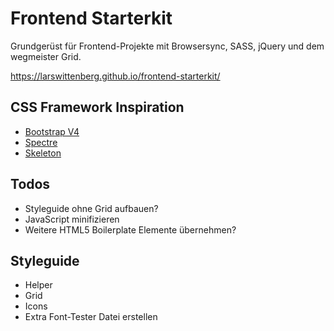 # Frontend Starterkit

Grundgerüst für Frontend-Projekte mit Browsersync, SASS, jQuery und dem wegmeister Grid.

https://larswittenberg.github.io/frontend-starterkit/


## CSS Framework Inspiration
* [Bootstrap V4](https://v4-alpha.getbootstrap.com/)
* [Spectre](http://picturepan2.github.io/spectre/)
* [Skeleton](http://getskeleton.com/)


## Todos

* Styleguide ohne Grid aufbauen?
* JavaScript minifizieren
* Weitere HTML5 Boilerplate Elemente übernehmen?


## Styleguide

* Helper
* Grid
* Icons
* Extra Font-Tester Datei erstellen
